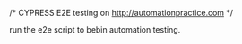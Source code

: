 /*
    CYPRESS E2E testing on http://automationpractice.com
*/

run the e2e script to bebin automation testing.